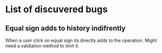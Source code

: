 # List of discuvered bugs

## Equal sign adds to history indifrently 
When a user click on equal sign its directly adds to the operation. 
Might need a valdiation method to limit it.